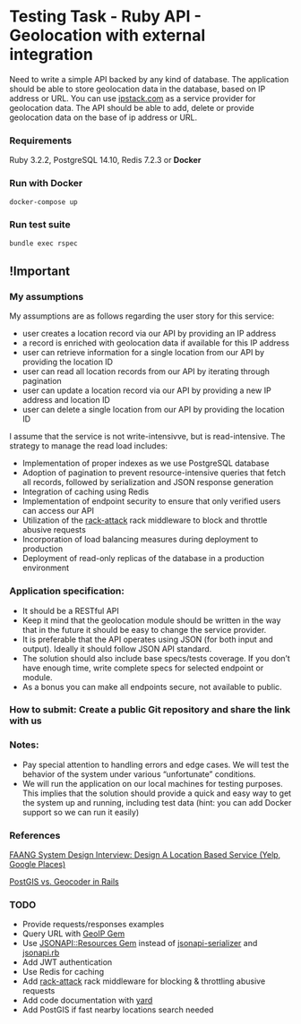 # Testing Task - Ruby API - Geolocation with external integration

Need to write a simple API backed by any kind of database. The application should be able to store geolocation data in the database, based on IP address or URL. You can use [ipstack.com](https://ipstack.com/) as a service provider for geolocation data. The API should be able to add, delete or provide geolocation data on the base of ip address or URL.

### Requirements

Ruby 3.2.2, PostgreSQL 14.10, Redis 7.2.3 or **Docker**

### Run with Docker

```bash
docker-compose up
```

### Run test suite

```bash
bundle exec rspec
```

## !Important

### My assumptions

My assumptions are as follows regarding the user story for this service:

- user creates a location record via our API by providing an IP address
- a record is enriched with geolocation data if available for this IP address
- user can retrieve information for a single location from our API by providing the location ID
- user can read all location records from our API by iterating through pagination
- user can update a location record via our API by providing a new IP address and location ID
- user can delete a single location from our API by providing the location ID

I assume that the service is not write-intensivve, but is read-intensive. The strategy to manage the read load includes:

- Implementation of proper indexes as we use PostgreSQL database
- Adoption of pagination to prevent resource-intensive queries that fetch all records, followed by serialization and JSON response generation
- Integration of caching using Redis
- Implementation of endpoint security to ensure that only verified users can access our API
- Utilization of the [rack-attack](https://github.com/rack/rack-attack) rack middleware to block and throttle abusive requests
- Incorporation of load balancing measures during deployment to production
- Deployment of read-only replicas of the database in a production environment

### Application specification:

- It should be a RESTful API
- Keep it mind that the geolocation module should be written in the way that in the future it should be easy to change the service provider.
- It is preferable that the API operates using JSON (for both input and output). Ideally it should follow JSON API standard.
- The solution should also include base specs/tests coverage. If you don’t have enough time, write complete specs for selected endpoint or module.
- As a bonus you can make all endpoints secure, not available to public.

### How to submit: Create a public Git repository and share the link with us

### Notes:

- Pay special attention to handling errors and edge cases. We will test the behavior of the system under various “unfortunate” conditions.
- We will run the application on our local machines for testing purposes. This implies that the solution should provide a quick and easy way to get the system up and running, including test data (hint: you can add Docker support so we can run it easily)

### References

[FAANG System Design Interview: Design A Location Based Service (Yelp, Google Places)](https://www.youtube.com/watch?v=M4lR_Va97cQ)

[PostGIS vs. Geocoder in Rails](https://pganalyze.com/blog/postgis-rails-geocoder)

### TODO

- Provide requests/responses examples
- Query URL with [GeoIP Gem](https://github.com/cjheath/geoip)
- Use [JSONAPI::Resources Gem](https://jsonapi-resources.com/) instead of [jsonapi-serializer](https://github.com/jsonapi-serializer/jsonapi-serializer) and [jsonapi.rb](https://github.com/stas/jsonapi.rb)
- Add JWT authentication
- Use Redis for caching
- Add [rack-attack](https://github.com/rack/rack-attack) rack middleware for blocking & throttling abusive requests
- Add code documentation with [yard](https://github.com/lsegal/yard)
- Add PostGIS if fast nearby locations search needed

